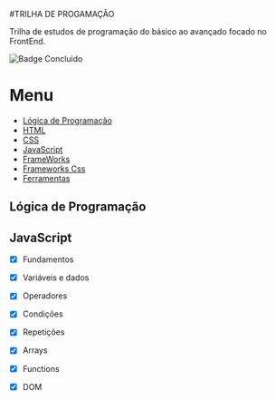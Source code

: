 #TRILHA DE PROGAMAÇÃO

Trilha de estudos de programação do básico ao avançado focado no FrontEnd.

![Badge Concluido](http://img.shields.io/static/v1?label=STATUS&message=EM-DESENVOLVIMENTO&color=GREEN&style=for-the-badge)

# Menu
- [Lógica de Programação](#logica-de-programacao)
- [HTML](#html)
- [CSS](#css)
- [JavaScript](#javascript) 
- [FrameWorks](#frameworks)
- [Frameworks Css](#frameworks-css)
- [Ferramentas](#ferramentas)

## Lógica de Programação

## JavaScript

- [x] Fundamentos
- [x] Variáveis e dados
- [x] Operadores
- [x] Condições
- [x] Repetições
- [x] Arrays
- [x] Functions
- [x] DOM
 
